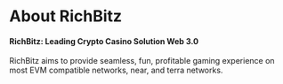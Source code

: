 # About RichBitz

#### **RichBitz: Leading Crypto Casino Solution Web 3.0**

RichBitz aims to provide seamless, fun, profitable gaming experience on most EVM compatible networks, near, and terra networks.&#x20;




